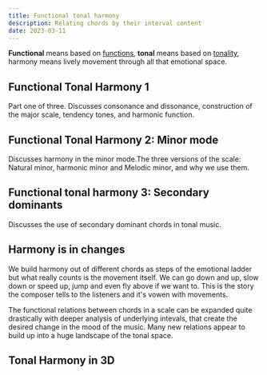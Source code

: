 ```yaml
---
title: Functional tonal harmony
description: Relating chords by their interval content
date: 2023-03-11
---
```


**Functional** means based on [functions](https://en.wikipedia.org/wiki/Function_(music)), **tonal** means based on [tonality](https://en.wikipedia.org/wiki/Tonality), harmony means lively movement through all that emotional space.

## Functional Tonal Harmony 1 

Part one of three. Discusses consonance and dissonance, construction of the major scale, tendency tones, and harmonic function.

<youtube-embed video="qzzLj1tbVnA" />

## Functional Tonal Harmony 2: Minor mode

Discusses harmony in the minor mode.The three versions of the scale: Natural minor, harmonic minor and Melodic minor, and why we use them.

<youtube-embed video="d5jdbqU-DLw" />

## Functional tonal harmony 3: Secondary dominants

Discusses the use of secondary dominant chords in tonal music.

<youtube-embed video="6a5HvGQfDgg" />

## Harmony is in changes

We build harmony out of different chords as steps of the emotional ladder but what really counts is the movement itself. We can go down and up, slow down or speed up, jump and even fly above if we want to. This is the story the composer tells to the listeners and it's vowen with movements.

The functional relations between chords in a scale can be expanded quite drastically with deeper analysis of underlying intevals, that create the desired change in the mood of the music. Many new relations appear to build up into a huge landscape of the tonal space. 

## Tonal Harmony in 3D

<youtube-embed video="RcUXObvRLb4" />